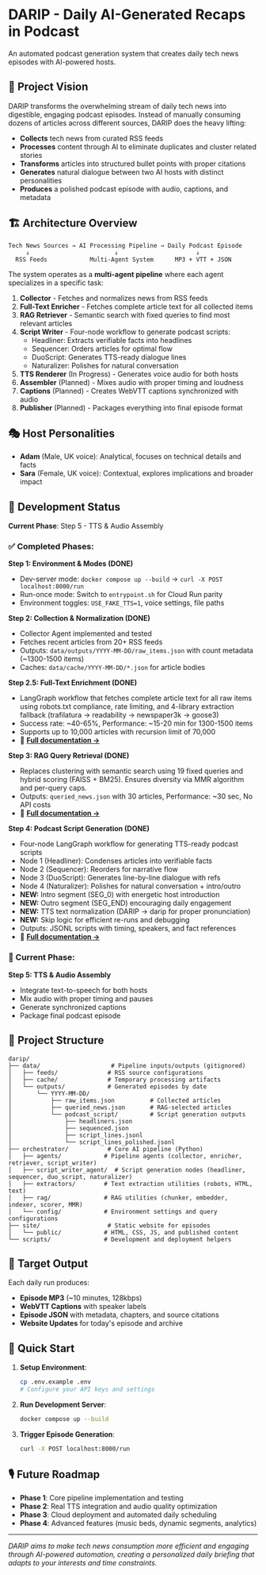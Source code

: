 # DARIP - Daily AI-Generated Recaps in Podcast

An automated podcast generation system that creates daily tech news episodes with AI-powered hosts.

## 🎯 Project Vision

DARIP transforms the overwhelming stream of daily tech news into digestible, engaging podcast episodes. Instead of manually consuming dozens of articles across different sources, DARIP does the heavy lifting:

- **Collects** tech news from curated RSS feeds
- **Processes** content through AI to eliminate duplicates and cluster related stories  
- **Transforms** articles into structured bullet points with proper citations
- **Generates** natural dialogue between two AI hosts with distinct personalities
- **Produces** a polished podcast episode with audio, captions, and metadata

## 🏗️ Architecture Overview

```
Tech News Sources → AI Processing Pipeline → Daily Podcast Episode
     ↓                        ↓                      ↓
  RSS Feeds            Multi-Agent System      MP3 + VTT + JSON
```

The system operates as a **multi-agent pipeline** where each agent specializes in a specific task:

1. **Collector** - Fetches and normalizes news from RSS feeds
2. **Full-Text Enricher** - Fetches complete article text for all collected items
3. **RAG Retriever** - Semantic search with fixed queries to find most relevant articles
4. **Script Writer** - Four-node workflow to generate podcast scripts:
   - Headliner: Extracts verifiable facts into headlines
   - Sequencer: Orders articles for optimal flow
   - DuoScript: Generates TTS-ready dialogue lines
   - Naturalizer: Polishes for natural conversation
5. **TTS Renderer** (In Progress) - Generates voice audio for both hosts
6. **Assembler** (Planned) - Mixes audio with proper timing and loudness
7. **Captions** (Planned) - Creates WebVTT captions synchronized with audio
8. **Publisher** (Planned) - Packages everything into final episode format

## 🎭 Host Personalities

- **Adam** (Male, UK voice): Analytical, focuses on technical details and facts
- **Sara** (Female, UK voice): Contextual, explores implications and broader impact

## 🚀 Development Status

**Current Phase**: Step 5 - TTS & Audio Assembly

### ✅ Completed Phases:

**Step 1: Environment & Modes (DONE)**
- Dev-server mode: `docker compose up --build` → `curl -X POST localhost:8000/run`
- Run-once mode: Switch to `entrypoint.sh` for Cloud Run parity
- Environment toggles: `USE_FAKE_TTS=1`, voice settings, file paths

**Step 2: Collection & Normalization (DONE)**
- Collector Agent implemented and tested
- Fetches recent articles from 20+ RSS feeds
- Outputs: `data/outputs/YYYY-MM-DD/raw_items.json` with count metadata (~1300-1500 items)
- Caches: `data/cache/YYYY-MM-DD/*.json` for article bodies

**Step 2.5: Full-Text Enrichment (DONE)**
- LangGraph workflow that fetches complete article text for all raw items using robots.txt compliance, rate limiting, and 4-library extraction fallback (trafilatura → readability → newspaper3k → goose3)
- Success rate: ~40-65%, Performance: ~15-20 min for 1300-1500 items
- Supports up to 10,000 articles with recursion limit of 70,000
- 📖 **[Full documentation →](orchestrator/extractors/README.md)**

**Step 3: RAG Query Retrieval (DONE)**
- Replaces clustering with semantic search using 19 fixed queries and hybrid scoring (FAISS + BM25). Ensures diversity via MMR algorithm and per-query caps.
- Outputs: `queried_news.json` with 30 articles, Performance: ~30 sec, No API costs
- 📖 **[Full documentation →](orchestrator/rag/README.md)**

**Step 4: Podcast Script Generation (DONE)**
- Four-node LangGraph workflow for generating TTS-ready podcast scripts
- Node 1 (Headliner): Condenses articles into verifiable facts
- Node 2 (Sequencer): Reorders for narrative flow
- Node 3 (DuoScript): Generates line-by-line dialogue with refs
- Node 4 (Naturalizer): Polishes for natural conversation + intro/outro
- **NEW:** Intro segment (SEG_0) with energetic host introduction
- **NEW:** Outro segment (SEG_END) encouraging daily engagement
- **NEW:** TTS text normalization (DARIP → darip for proper pronunciation)
- **NEW:** Skip logic for efficient re-runs and debugging
- Outputs: JSONL scripts with timing, speakers, and fact references
- 📖 **[Full documentation →](orchestrator/script_writer_agent/README.md)**

### 🔄 Current Phase:

**Step 5: TTS & Audio Assembly**
- Integrate text-to-speech for both hosts
- Mix audio with proper timing and pauses
- Generate synchronized captions
- Package final podcast episode

## 📁 Project Structure

```
darip/
├── data/                    # Pipeline inputs/outputs (gitignored)
│   ├── feeds/              # RSS source configurations
│   ├── cache/              # Temporary processing artifacts  
│   └── outputs/            # Generated episodes by date
│       └── YYYY-MM-DD/
│           ├── raw_items.json          # Collected articles
│           ├── queried_news.json       # RAG-selected articles
│           └── podcast_script/         # Script generation outputs
│               ├── headliners.json
│               ├── sequenced.json
│               ├── script_lines.jsonl
│               └── script_lines_polished.jsonl
├── orchestrator/           # Core AI pipeline (Python)
│   ├── agents/            # Pipeline agents (collector, enricher, retriever, script_writer)
│   ├── script_writer_agent/  # Script generation nodes (headliner, sequencer, duo_script, naturalizer)
│   ├── extractors/        # Text extraction utilities (robots, HTML, text)
│   ├── rag/               # RAG utilities (chunker, embedder, indexer, scorer, MMR)
│   └── config/            # Environment settings and query configurations
├── site/                   # Static website for episodes
│   └── public/            # HTML, CSS, JS, and published content
└── scripts/               # Development and deployment helpers
```

## 🎯 Target Output

Each daily run produces:
- **Episode MP3** (~10 minutes, 128kbps)
- **WebVTT Captions** with speaker labels
- **Episode JSON** with metadata, chapters, and source citations
- **Website Updates** for today's episode and archive

## 🔧 Quick Start

1. **Setup Environment**:
   ```bash
   cp .env.example .env
   # Configure your API keys and settings
   ```

2. **Run Development Server**:
   ```bash
   docker compose up --build
   ```

3. **Trigger Episode Generation**:
   ```bash
   curl -X POST localhost:8000/run
   ```

## 🎙️ Future Roadmap

- **Phase 1**: Core pipeline implementation and testing
- **Phase 2**: Real TTS integration and audio quality optimization  
- **Phase 3**: Cloud deployment and automated daily scheduling
- **Phase 4**: Advanced features (music beds, dynamic segments, analytics)

---

*DARIP aims to make tech news consumption more efficient and engaging through AI-powered automation, creating a personalized daily briefing that adapts to your interests and time constraints.*
